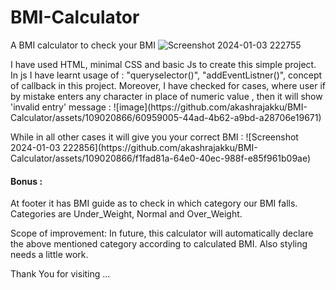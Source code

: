 # BMI-Calculator
A BMI calculator to check your BMI
![Screenshot 2024-01-03 222755](https://github.com/akashrajakku/BMI-Calculator/assets/109020866/40222348-379c-468f-97a0-678df49a0386)

<p>
  I have used HTML, minimal CSS and basic Js to create this simple project.
  In js I have learnt usage of :
  "queryselector()", "addEventListner()", concept of callback in this project.
  Moreover, I have checked for cases, where user if by mistake enters any character in place of numeric value , then it will show 'invalid entry' message :
  ![image](https://github.com/akashrajakku/BMI-Calculator/assets/109020866/60959005-44ad-4b62-a9bd-a28706e19671)
</p>
While in all other cases it will give you your correct BMI :
![Screenshot 2024-01-03 222856](https://github.com/akashrajakku/BMI-Calculator/assets/109020866/f1fad81a-64e0-40ec-988f-e85f961b09ae)

<h4> Bonus :</h4>
<p>
  At footer it has BMI guide as to check in which category our BMI falls. Categories are Under_Weight, Normal and Over_Weight.
</p>
<p>
  Scope of improvement:
  In future, this calculator will automatically declare the above mentioned category according to calculated BMI.
  Also styling needs a little work.
</p>

Thank You for visiting ...
